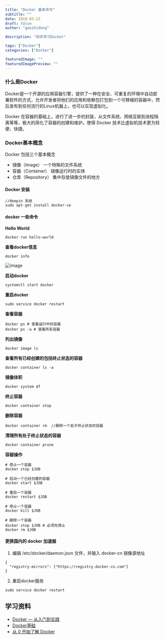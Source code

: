 ```yaml
---
title: "Docker 基本命令"
subtitle: ""
date: 2019-03-23
draft: false
author: "gaozhidong"

description: "初步学习Docker"

tags: ["Docker"]
categories: ["Docker"]

featuredImage: ""
featuredImagePreview: ""
---
```


<!--more-->

### 什么是Docker 

Docker是一个开源的应用容器引擎，提供了一种在安全、可重复的环境中自动部署软件的方式，允许开发者将他们的应用和依赖包打包到一个可移植的容器中，然后发布到任何流行的Linux机器上，也可以实现虚拟化。

Docker 在容器的基础上，进行了进一步的封装，从文件系统、网络互联到进程隔离等等，极大的简化了容器的创建和维护。使得 Docker 技术比虚拟机技术更为轻便、快捷。

### Docker基本概念

Docker 包括三个基本概念

* 镜像（Image） 一个特殊的文件系统
* 容器（Container） 镜像运行时的实体
* 仓库（Repository） 集中存放镜像文件的地方

#### Docker 安装

```
//deepin 系统
sudo apt-get install docker-ce
```

#### docker 一些命令

**Hello World**

```
docker run hello-world
```

**查看docker信息**

```
docker info
```

![image](402F513AAA3841FB881CA4C1B2148FCB)

**启动docker**

```
systemctl start docker
```

**重启docker**

```
sudo service docker restart
```

**查看容器**

```
docker ps # 查看运行中的容器
docker ps -a # 查看所有容器
```

**列出镜像**

```
docker image ls
```

**查看所有已经创建的包括终止状态的容器**

```
docker container ls -a
```

**镜像体积**

```
docker system df
```

**终止容器**

```
docker container stop
```

**删除容器**

```
docker container rm  //删除一个处于终止状态的容器
```

**清理所有处于终止状态的容器**

```
docker container prune
```

**容器操作**

```
# 停止一个容器
docker stop $JOB

# 启动一个已经创建的容器
docker start $JOB

# 重启一个容器
docker restart $JOB

# 停止一个容器
docker kill $JOB

# 删除一个容器
docker stop $JOB # 必须先停止
docker rm $JOB
```

#### 更换国内的 docker 加速器

1. 编辑 /etc/docker/daemon.json 文件，并输入 docker-cn 镜像源地址

```
{
  "registry-mirrors": ["https://registry.docker-cn.com"]
}
```

2. 重启docker服务

```
sudo service docker restart
```

## 学习资料

* [Docker — 从入门到实践](https://github.com/yeasy/docker_practice)
* [Docker基础](https://yq.aliyun.com/articles/130)
* [从 0 开始了解 Docker](https://github.com/rccoder/blog/issues/31)


